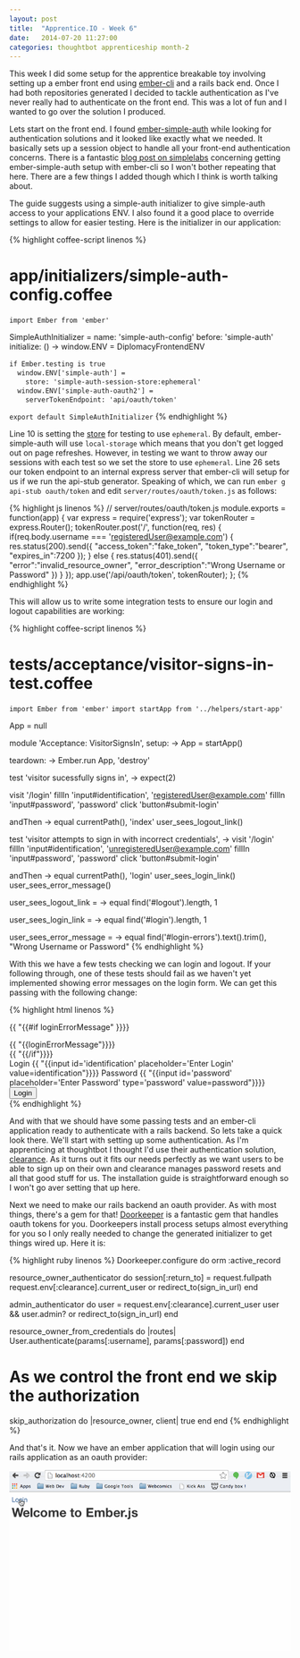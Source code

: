 ```yaml
---
layout: post
title:  "Apprentice.IO - Week 6"
date:   2014-07-20 11:27:00
categories: thoughtbot apprenticeship month-2
---
```


This week I did some setup for the apprentice breakable toy involving setting up a ember front end using [ember-cli](http://iamstef.net/ember-cli/) and a rails back end. Once I had both repositories generated I decided to tackle authentication as I've never really had to authenticate on the front end. This was a lot of fun and I wanted to go over the solution I produced.

Lets start on the front end. I found [ember-simple-auth](https://github.com/simplabs/ember-simple-auth) while looking for authentication solutions and it looked like exactly what we needed. It basically sets up a session object to handle all your front-end authentication concerns. There is a fantastic [blog post on simplelabs](http://log.simplabs.com/post/90339547725/using-ember-simple-auth-with-ember-cli) concerning getting ember-simple-auth setup with ember-cli so I won't bother repeating that here. There are a few things I added though which I think is worth talking about.

The guide suggests using a simple-auth initializer to give simple-auth access to your applications ENV. I also found it a good place to override settings to allow for easier testing. Here is the initializer in our application:

{% highlight coffee-script linenos %}
# app/initializers/simple-auth-config.coffee
`import Ember from 'ember'`

SimpleAuthInitializer =
  name: 'simple-auth-config'
  before: 'simple-auth'
  initialize: () ->
    window.ENV = DiplomacyFrontendENV

    if Ember.testing is true
      window.ENV['simple-auth'] =
        store: 'simple-auth-session-store:ephemeral'
      window.ENV['simple-auth-oauth2'] =
        serverTokenEndpoint: 'api/oauth/token'

`export default SimpleAuthInitializer`
{% endhighlight %}

Line 10 is setting the [store](http://ember-simple-auth.simplabs.com/ember-simple-auth-api-docs.html#SimpleAuth-Stores-Base) for testing to use `ephemeral`. By default, ember-simple-auth will use `local-storage` which means that you don't get logged out on page refreshes. However, in testing we want to throw away our sessions with each test so we set the store to use `ephemeral`. Line 26 sets our token endpoint to an internal express server that ember-cli will setup for us if we run the api-stub generator. Speaking of which, we can run `ember g api-stub oauth/token` and edit `server/routes/oauth/token.js` as follows:

{% highlight js linenos %}
// server/routes/oauth/token.js
module.exports = function(app) {
  var express = require('express');
  var tokenRouter = express.Router();
  tokenRouter.post('/', function(req, res) {
    if(req.body.username === 'registeredUser@example.com') {
      res.status(200).send({
        "access_token":"fake_token",
        "token_type":"bearer",
        "expires_in":7200
      });
    } else {
      res.status(401).send({
        "error":"invalid_resource_owner",
        "error_description":"Wrong Username or Password"
      })
    }
  });
  app.use('/api/oauth/token', tokenRouter);
};
{% endhighlight %}

This will allow us to write some integration tests to ensure our login and logout capabilities are working:

{% highlight coffee-script linenos %}
# tests/acceptance/visitor-signs-in-test.coffee
`import Ember from 'ember'`
`import startApp from '../helpers/start-app'`

App = null

module 'Acceptance: VisitorSignsIn',
  setup: ->
    App = startApp()

  teardown: ->
    Ember.run App, 'destroy'

test 'visitor sucessfully signs in', ->
  expect(2)

  visit '/login'
  fillIn 'input#identification', 'registeredUser@example.com'
  fillIn 'input#password', 'password'
  click 'button#submit-login'

  andThen ->
    equal currentPath(), 'index'
    user_sees_logout_link()

test 'visitor attempts to sign in with incorrect credentials', ->
  visit '/login'
  fillIn 'input#identification', 'unregisteredUser@example.com'
  fillIn 'input#password', 'password'
  click 'button#submit-login'

  andThen ->
    equal currentPath(), 'login'
    user_sees_login_link()
    user_sees_error_message()

user_sees_logout_link = ->
  equal find('#logout').length, 1

user_sees_login_link = ->
  equal find('#login').length, 1

user_sees_error_message = ->
  equal find('#login-errors').text().trim(), "Wrong Username or Password"
{% endhighlight %}

With this we have a few tests checking we can login and logout. If your following through, one of these tests should fail as we haven't yet implemented showing error messages on the login form. We can get this passing with the following change:

{% highlight html linenos %}
<!-- app/templates/login.hbs -->
{{ "{{#if loginErrorMessage" }}}}
  <div id=login-errors>
    {{ "{{loginErrorMessage"}}}}
  </div>
{{ "{{/if"}}}}

<form {{action 'authenticate' on='submit'}}>
  <label for="identification">Login</label>
  {{ "{{input id='identification' placeholder='Enter Login' value=identification"}}}}
  <label for="password">Password</label>
  {{ "{{input id='password' placeholder='Enter Password' type='password' value=password"}}}}
  <button id=submit-login type="submit">Login</button>
</form>
{% endhighlight %}

And with that we should have some passing tests and an ember-cli application ready to authenticate with a rails backend. So lets take a quick look there. We'll start with setting up some authentication. As I'm apprenticing at thoughtbot I thought I'd use their authentication solution, [clearance](https://github.com/thoughtbot/clearance). As it turns out it fits our needs perfectly as we want users to be able to sign up on their own and clearance manages password resets and all that good stuff for us. The installation guide is straightforward enough so I won't go aver setting that up here.

Next we need to make our rails backend an oauth provider. As with most things, there's a gem for that! [Doorkeeper](https://github.com/doorkeeper-gem/doorkeeper) is a fantastic gem that handles oauth tokens for you. Doorkeepers install process setups almost everything for you so I only really needed to change the generated initializer to get things wired up. Here it is:

{% highlight ruby linenos %}
Doorkeeper.configure do
  orm :active_record

  resource_owner_authenticator do
    session[:return_to] = request.fullpath
    request.env[:clearance].current_user or redirect_to(sign_in_url)
  end

  admin_authenticator do
    user = request.env[:clearance].current_user
    user && user.admin? or redirect_to(sign_in_url)
  end

  resource_owner_from_credentials do |routes|
    User.authenticate(params[:username], params[:password])
  end

  # As we control the front end we skip the authorization
  skip_authorization do |resource_owner, client|
    true
  end
end
{% endhighlight %}

And that's it. Now we have an ember application that will login using our rails application as an oauth provider:

![ember-simple-auth login][ember-simple-auth-rails-backend]

[ember-simple-auth-rails-backend]:/img/ember-simple-auth-rails-backend.gif
